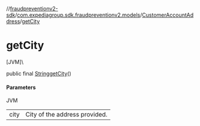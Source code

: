 //[fraudpreventionv2-sdk](../../../index.md)/[com.expediagroup.sdk.fraudpreventionv2.models](../index.md)/[CustomerAccountAddress](index.md)/[getCity](get-city.md)

# getCity

[JVM]\

public final [String](https://docs.oracle.com/javase/8/docs/api/java/lang/String.html)[getCity](get-city.md)()

#### Parameters

JVM

| | |
|---|---|
| city | City of the address provided. |
